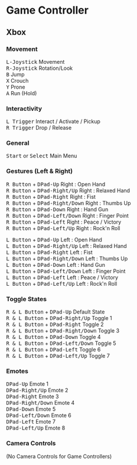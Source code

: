 # Game Controller

## Xbox

### Movement

<kbd>L-Joystick</kbd>                                           Movement  
<kbd>R-Joystick</kbd>                                           Rotation/Look  
<kbd>B</kbd>                                                    Jump  
<kbd>X</kbd>                                                    Crouch  
<kbd>Y</kbd>                                                    Prone  
<kbd>A</kbd>                                                    Run (Hold)

### Interactivity

<kbd>L Trigger</kbd>                                            Interact / Activate / Pickup  
<kbd>R Trigger</kbd>                                            Drop / Release

### General

<kbd>Start</kbd> or <kbd>Select</kbd>                           Main Menu

### Gestures (Left & Right)

<kbd>R Button</kbd> + <kbd>DPad-Up</kbd>                        Right : Open Hand  
<kbd>R Button</kbd> + <kbd>DPad-Right/Up</kbd>                  Right : Relaxed Hand  
<kbd>R Button</kbd> + <kbd>DPad-Right</kbd>                     Right : Fist  
<kbd>R Button</kbd> + <kbd>DPad-Right/Down</kbd>                Right : Thumbs Up  
<kbd>R Button</kbd> + <kbd>DPad-Down</kbd>                      Right : Hand Gun  
<kbd>R Button</kbd> + <kbd>DPad-Left/Down</kbd>                 Right : Finger Point  
<kbd>R Button</kbd> + <kbd>DPad-Left</kbd>                      Right : Peace / Victory  
<kbd>R Button</kbd> + <kbd>DPad-Left/Up</kbd>                   Right : Rock'n Roll

<kbd>L Button</kbd> + <kbd>DPad-Up</kbd>                        Left : Open Hand  
<kbd>L Button</kbd> + <kbd>DPad-Right/Up</kbd>                  Left : Relaxed Hand  
<kbd>L Button</kbd> + <kbd>DPad-Right</kbd>                     Left : Fist  
<kbd>L Button</kbd> + <kbd>DPad-Right/Down</kbd>                Left : Thumbs Up  
<kbd>L Button</kbd> + <kbd>DPad-Down</kbd>                      Left : Hand Gun  
<kbd>L Button</kbd> + <kbd>DPad-Left/Down</kbd>                 Left : Finger Point  
<kbd>L Button</kbd> + <kbd>DPad-Left</kbd>                      Left : Peace / Victory  
<kbd>L Button</kbd> + <kbd>DPad-Left/Up</kbd>                   Left : Rock'n Roll

### Toggle States

<kbd>R & L Button</kbd> + <kbd>DPad-Up</kbd>                    Default State  
<kbd>R & L Button</kbd> + <kbd>DPad-Right/Up</kbd>              Toggle 1  
<kbd>R & L Button</kbd> + <kbd>DPad-Right</kbd>                 Toggle 2  
<kbd>R & L Button</kbd> + <kbd>DPad-Right/Down</kbd>            Toggle 3  
<kbd>R & L Button</kbd> + <kbd>DPad-Down</kbd>                  Toggle 4  
<kbd>R & L Button</kbd> + <kbd>DPad-Left/Down</kbd>             Toggle 5  
<kbd>R & L Button</kbd> + <kbd>DPad-Left</kbd>                  Toggle 6  
<kbd>R & L Button</kbd> + <kbd>DPad-Left/Up</kbd>               Toggle 7  

### Emotes

<kbd>DPad-Up</kbd>                                              Emote 1  
<kbd>DPad-Right/Up</kbd>                                        Emote 2  
<kbd>DPad-Right</kbd>                                           Emote 3  
<kbd>DPad-Right/Down</kbd>                                      Emote 4  
<kbd>DPad-Down</kbd>                                            Emote 5  
<kbd>DPad-Left/Down</kbd>                                       Emote 6  
<kbd>DPad-Left</kbd>                                            Emote 7  
<kbd>DPad-Left/Up</kbd>                                         Emote 8  

### Camera Controls

(No Camera Controls for Game Controllers)  